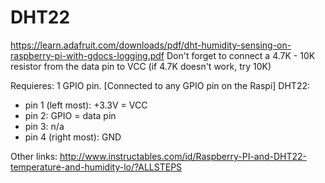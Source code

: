 DHT22
=====

https://learn.adafruit.com/downloads/pdf/dht-humidity-sensing-on-raspberry-pi-with-gdocs-logging.pdf
Don't forget to connect a 4.7K - 10K resistor from the data pin to VCC (if 4.7K doesn't work, try 10K)

Requieres: 1 GPIO pin. [Connected to any GPIO pin on the Raspi]
DHT22:
- pin 1 (left most): +3.3V = VCC
- pin 2: GPIO = data pin
- pin 3: n/a
- pin 4 (right most): GND


Other links:
http://www.instructables.com/id/Raspberry-PI-and-DHT22-temperature-and-humidity-lo/?ALLSTEPS
